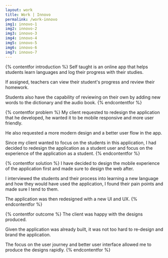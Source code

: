 ```yaml
---
layout: work
title: Work | Innovo
permalink: /work-innovo
img1: innovo-1 
img2: innovo-2 
img3: innovo-3 
img4: innovo-4 
img5: innovo-5 
img6: innovo-6 
img7: innovo-7 
---
```


{% contentfor introduction %}
Self taught is an online app that helps students learn languages and log their progress with their studies.

If assigned, teachers can view their student's progress and review their homework.

Students also have the capability of reviewing on their own by adding new words to the dictionary and the audio book.
{% endcontentfor %}


{% contentfor problem %}
My client requested to redesign the application that he developed, he wanted it to be mobile responsive and more user friendly.

He also requested a more modern design and a better user flow in the app.

Since my client wanted to focus on the students in this application, I had decided to redesign the application as a student user and focus on the experience of the application as a student.
{% endcontentfor %}


{% contentfor solution %}
I have decided to design the mobile experience of the application first and made sure to design the web after.

I interviewed the students and their process into learning a new language and how they would have used the application, I found their pain points and made sure I tend to them.

The application was then redesigned with a new UI and UX.
{% endcontentfor %}


{% contentfor outcome %}
The client was happy with the designs produced. 

Given the application was already built, it was not too hard to re-design and brand the application. 

The focus on the user journey and better user interface allowed me to produce the designs rapidly.
{% endcontentfor %}